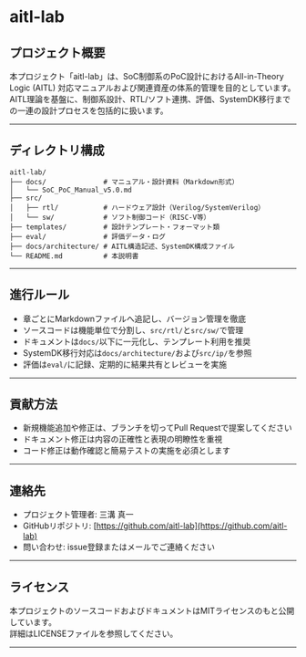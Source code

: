 # aitl-lab

## プロジェクト概要

本プロジェクト「aitl-lab」は、SoC制御系のPoC設計におけるAll-in-Theory Logic (AITL) 対応マニュアルおよび関連資産の体系的管理を目的としています。  
AITL理論を基盤に、制御系設計、RTL/ソフト連携、評価、SystemDK移行までの一連の設計プロセスを包括的に扱います。

---

## ディレクトリ構成
```
aitl-lab/
├── docs/              # マニュアル・設計資料（Markdown形式）
│   └── SoC_PoC_Manual_v5.0.md
├── src/
│   ├── rtl/           # ハードウェア設計（Verilog/SystemVerilog）
│   └── sw/            # ソフト制御コード（RISC-V等）
├── templates/         # 設計テンプレート・フォーマット類
├── eval/              # 評価データ・ログ
├── docs/architecture/ # AITL構造記述、SystemDK構成ファイル
└── README.md          # 本説明書
```
---

## 進行ルール

- 章ごとにMarkdownファイルへ追記し、バージョン管理を徹底  
- ソースコードは機能単位で分割し、`src/rtl/`と`src/sw/`で管理  
- ドキュメントは`docs/`以下に一元化し、テンプレート利用を推奨  
- SystemDK移行対応は`docs/architecture/`および`src/ip/`を参照  
- 評価は`eval/`に記録、定期的に結果共有とレビューを実施  

---

## 貢献方法

- 新規機能追加や修正は、ブランチを切ってPull Requestで提案してください  
- ドキュメント修正は内容の正確性と表現の明瞭性を重視  
- コード修正は動作確認と簡易テストの実施を必須とします  

---

## 連絡先

- プロジェクト管理者: 三溝 真一  
- GitHubリポジトリ: [https://github.com/aitl-lab](https://github.com/aitl-lab)  
- 問い合わせ: issue登録またはメールでご連絡ください  

---

## ライセンス

本プロジェクトのソースコードおよびドキュメントはMITライセンスのもと公開しています。  
詳細はLICENSEファイルを参照してください。

---

